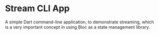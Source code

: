 # Stream CLI App
A simple Dart command-line application, to demonstrate streaming, which is a very important concept in using Bloc as a state management library.

